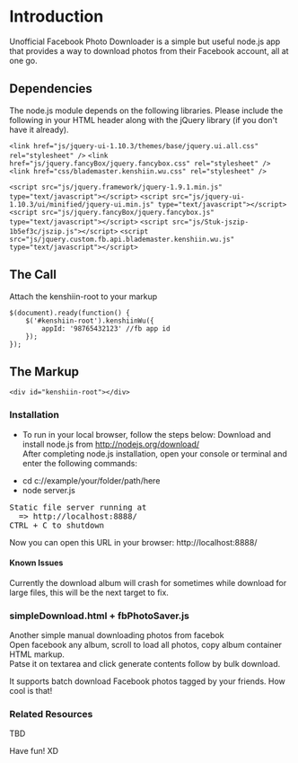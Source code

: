 # Introduction
Unofficial Facebook Photo Downloader is a simple but useful node.js app that provides a way to download photos from their Facebook account, all at one go.

## Dependencies 
The node.js module depends on the following libraries. Please include the following in your HTML header along with the jQuery library (if you don't have it already).

`<link href="js/jquery-ui-1.10.3/themes/base/jquery.ui.all.css" rel="stylesheet" />`
`<link href="js/jquery.fancyBox/jquery.fancybox.css" rel="stylesheet" />`
`<link href="css/blademaster.kenshiin.wu.css" rel="stylesheet" />`

`<script src="js/jquery.framework/jquery-1.9.1.min.js" type="text/javascript"></script>`
`<script src="js/jquery-ui-1.10.3/ui/minified/jquery-ui.min.js" type="text/javascript"></script>`
`<script src="js/jquery.fancyBox/jquery.fancybox.js" type="text/javascript"></script>`
`<script src="js/Stuk-jszip-1b5ef3c/jszip.js"></script>`
`<script src="js/jquery.custom.fb.api.blademaster.kenshiin.wu.js" type="text/javascript"></script>`

## The Call
Attach the kenshiin-root to your markup

	$(document).ready(function() {
		$('#kenshiin-root').kenshiinWu({
			appId: '98765432123' //fb app id
		});
	});

## The Markup
	<div id="kenshiin-root"></div>

### Installation
* To run in your local browser, follow the steps below:
Download and install node.js from http://nodejs.org/download/ <br/>
After completing node.js installation, open your console or terminal and enter the following commands: 
<ul>
<li>cd c://example/your/folder/path/here </li>
<li>node server.js </li>
</ul>
<pre>
Static file server running at 
  => http://localhost:8888/ 
CTRL + C to shutdown 
</pre>

Now you can open this URL in your browser: http://localhost:8888/

#### Known Issues
Currently the download album will crash for sometimes while download for large files, this will be the next target to fix.

### simpleDownload.html + fbPhotoSaver.js  
Another simple manual downloading photos from facebok <br/>
Open facebook any album, scroll to load all photos, copy album container HTML markup. <br/>
Patse it on textarea and click generate contents follow by bulk download. <br/>

It supports batch download Facebook photos tagged by your friends. How cool is that!

### Related Resources
TBD

Have fun! XD
